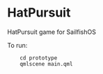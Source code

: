 # HatPursuit
HatPursuit game for SailfishOS

To run:

        cd prototype
        qmlscene main.qml
